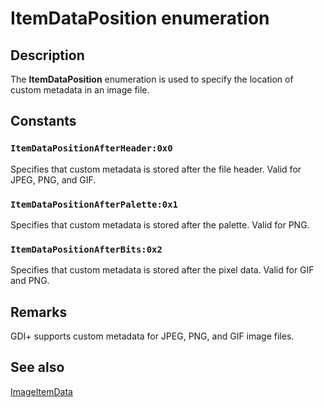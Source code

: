 # ItemDataPosition enumeration

## Description

The **ItemDataPosition** enumeration is used to specify the location of custom metadata in an image file.

## Constants

### `ItemDataPositionAfterHeader:0x0`

Specifies that custom metadata is stored after the file header. Valid for JPEG, PNG, and GIF.

### `ItemDataPositionAfterPalette:0x1`

Specifies that custom metadata is stored after the palette. Valid for PNG.

### `ItemDataPositionAfterBits:0x2`

Specifies that custom metadata is stored after the pixel data. Valid for GIF and PNG.

## Remarks

GDI+ supports custom metadata for JPEG, PNG, and GIF image files.

## See also

[ImageItemData](https://learn.microsoft.com/previous-versions/ms534468(v=vs.85))